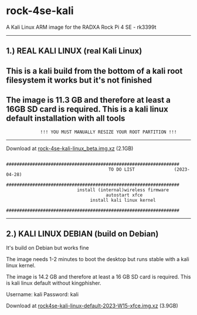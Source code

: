# rock-4se-kali
A Kali Linux ARM image for the RADXA Rock Pi 4 SE - rk3399t 


-------------------
1.) REAL KALI LINUX              (real Kali Linux)
-------------------

This is a kali build from the bottom of a kali root filesystem it works but it's not finished
---------------------------------------------------------------------------------------------

The image is 11.3 GB and therefore at least a 16GB SD card is required. 
This is a kali linux default installation with all tools
---------------------------------------------------------------------------------------------
                 !!! YOU MUST MANUALLY RESIZE YOUR ROOT PARTITION !!!
---------------------------------------------------------------------------------------------

Download at <a href="https://drive.google.com/file/d/1q0ct6kwbuh1ETYC2EPkrdjizOzXuiUZO/view?usp=share_link">rock-4se-kali-linux_beta.img.xz</a> (2.1GB)


 
              ##################################################################
                                           TO DO LIST               (2023-04-28)
              ##################################################################
                               install (internal)wireless firmware
                                          autostart xfce
                                    install kali linux kernel
              ##################################################################


---------------------
2.) KALI LINUX DEBIAN          (build on Debian)
---------------------
It's build on Debian but works fine

The image needs 1-2 minutes to boot the desktop but runs stable with a kali linux kernel.

The image is 14.2 GB and therefore at least a 16 GB SD card is required.
This is kali linux default without kingphisher.

Username: kali
Password: kali

Download at <a href="https://drive.google.com/file/d/1sig3IbY23cuAeM2c20aRQESbx57z_mBA/view?usp=sharing">rock4se-kali-linux-default-2023-W15-xfce.img.xz</a> (3.9GB)
